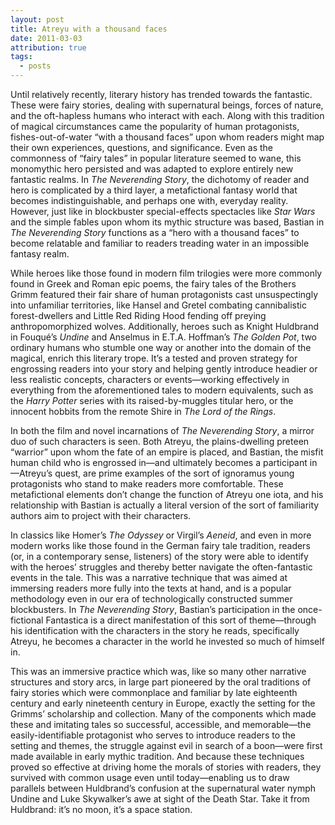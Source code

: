 ```yaml
---
layout: post
title: Atreyu with a thousand faces
date: 2011-03-03
attribution: true
tags:
  - posts
---
```

Until relatively recently, literary history has trended towards the fantastic. These were fairy stories, dealing with supernatural beings, forces of nature, and the oft-hapless humans who interact with each. Along with this tradition of magical circumstances came the popularity of human protagonists, fishes-out-of-water “with a thousand faces” upon whom readers might map their own experiences, questions, and significance. Even as the commonness of “fairy tales” in popular literature seemed to wane, this monomythic hero persisted and was adapted to explore entirely new fantastic realms. In *The Neverending Story*, the dichotomy of reader and hero is complicated by a third layer, a metafictional fantasy world that becomes indistinguishable, and perhaps one with, everyday reality. However, just like in blockbuster special-effects spectacles like *Star Wars* and the simple fables upon whom its mythic structure was based, Bastian in *The Neverending Story* functions as a “hero with a thousand faces” to become relatable and familiar to readers treading water in an impossible fantasy realm.

While heroes like those found in modern film trilogies were more commonly found in Greek and Roman epic poems, the fairy tales of the Brothers Grimm featured their fair share of human protagonists cast unsuspectingly into unfamiliar territories, like Hansel and Gretel combating cannibalistic forest-dwellers and Little Red Riding Hood fending off preying anthropomorphized wolves. Additionally, heroes such as Knight Huldbrand in Fouqué’s *Undine* and Anselmus in E.T.A. Hoffman’s *The Golden Pot*, two ordinary humans who stumble one way or another into the domain of the magical, enrich this literary trope. It’s a tested and proven strategy for engrossing readers into your story and helping gently introduce headier or less realistic concepts, characters or events—working effectively in everything from the aforementioned tales to modern equivalents, such as the *Harry Potter* series with its raised-by-muggles titular hero, or the innocent hobbits from the remote Shire in *The Lord of the Rings*.

In both the film and novel incarnations of *The Neverending Story*, a mirror duo of such characters is seen. Both Atreyu, the plains-dwelling preteen “warrior” upon whom the fate of an empire is placed, and Bastian, the misfit human child who is engrossed in—and ultimately becomes a participant in—Atreyu’s quest, are prime examples of the sort of ignoramus young protagonists who stand to make readers more comfortable. These metafictional elements don’t change the function of Atreyu one iota, and his relationship with Bastian is actually a literal version of the sort of familiarity authors aim to project with their characters.

In classics like Homer’s *The Odyssey* or Virgil’s *Aeneid*, and even in more modern works like those found in the German fairy tale tradition, readers (or, in a contemporary sense, listeners) of the story were able to identify with the heroes’ struggles and thereby better navigate the often-fantastic events in the tale. This was a narrative technique that was aimed at immersing readers more fully into the texts at hand, and is a popular methodology even in our era of technologically constructed summer blockbusters. In *The Neverending Story*, Bastian’s participation in the once-fictional Fantastica is a direct manifestation of this sort of theme—through his identification with the characters in the story he reads, specifically Atreyu, he becomes a character in the world he invested so much of himself in.

This was an immersive practice which was, like so many other narrative structures and story arcs, in large part pioneered by the oral traditions of fairy stories which were commonplace and familiar by late eighteenth century and early nineteenth century in Europe, exactly the setting for the Grimms’ scholarship and collection. Many of the components which made these and imitating tales so successful, accessible, and memorable—the easily-identifiable protagonist who serves to introduce readers to the setting and themes, the struggle against evil in search of a boon—were first made available in early mythic tradition. And because these techniques proved so effective at driving home the morals of stories with readers, they survived with common usage even until today—enabling us to draw parallels between Huldbrand’s confusion at the supernatural water nymph Undine and Luke Skywalker’s awe at sight of the Death Star. Take it from Huldbrand: it’s no moon, it’s a space station.